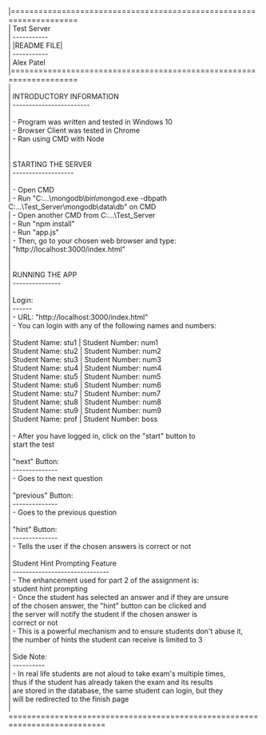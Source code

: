 |==================================================================== <br />
|                         Test Server <br />
|                         ----------- <br />
|                        |README FILE| <br />
|                         ----------- <br />
|	                        Alex Patel <br />
|==================================================================== <br />
| <br />
|  INTRODUCTORY INFORMATION <br />
|  ------------------------ <br />
| <br />
| - Program was written and tested in Windows 10 <br />
| - Browser Client was tested in Chrome <br />
| - Ran using CMD with Node <br />
| <br />
| <br />
|  STARTING THE SERVER <br />
|  ------------------- <br />
| <br />
| - Open CMD <br />
| - Run "C:\...\mongodb\bin\mongod.exe -dbpath C:\...\Test_Server\mongodb\data\db" on CMD <br />
| - Open another CMD from C:\...\Test_Server <br />
| - Run "npm install" <br />
| - Run "app.js" <br />
| - Then, go to your chosen web browser and type: <br />
|   "http://localhost:3000/index.html" <br />
| <br />
| <br />
|   RUNNING THE APP <br />
|   --------------- <br />
| <br />
|         Login: <br />
|         ------ <br />
|          - URL: "http://localhost:3000/index.html" <br />
|          - You can login with any of the following names and numbers: <br />
| <br />
|            Student Name: stu1 | Student Number: num1 <br />
|            Student Name: stu2 | Student Number: num2 <br />
|            Student Name: stu3 | Student Number: num3 <br />
|            Student Name: stu4 | Student Number: num4 <br />
|            Student Name: stu5 | Student Number: num5 <br />
|            Student Name: stu6 | Student Number: num6 <br />
|            Student Name: stu7 | Student Number: num7 <br />
|            Student Name: stu8 | Student Number: num8 <br />
|            Student Name: stu9 | Student Number: num9 <br />
|            Student Name: prof | Student Number: boss <br />
| <br />
|          - After you have logged in, click on the "start" button to <br />
|            start the test <br />
| <br />
|         "next" Button: <br />
|         -------------- <br />
|          - Goes to the next question <br />
| <br />
|         "previous" Button: <br />
|         -------------- <br />
|          - Goes to the previous question <br />
| <br />
|         "hint" Button: <br />
|         -------------- <br />
|          - Tells the user if the chosen answers is correct or not <br />
| <br />
|   Student Hint Prompting Feature <br />
|   ------------------------------ <br />
|    - The enhancement used for part 2 of the assignment is: <br />
|      student hint prompting <br />
|    - Once the student has selected an answer and if they are unsure <br />
|      of the chosen answer, the "hint" button can be clicked and <br />
|      the server will notify the student if the chosen answer is <br /> 
|      correct or not <br />
|    - This is a powerful mechanism and to ensure students don't abuse it, <br />
|      the number of hints the student can receive is limited to 3 <br />
| <br />
|   Side Note: <br />
|   ---------- <br />
|    - In real life students are not aloud to take exam's multiple times, <br />
|      thus if the student has already taken the exam and its results <br />
|      are stored in the database, the same student can login, but they <br />
|      will be redirected to the finish page <br />
| <br />
=========================================================================== <br />
